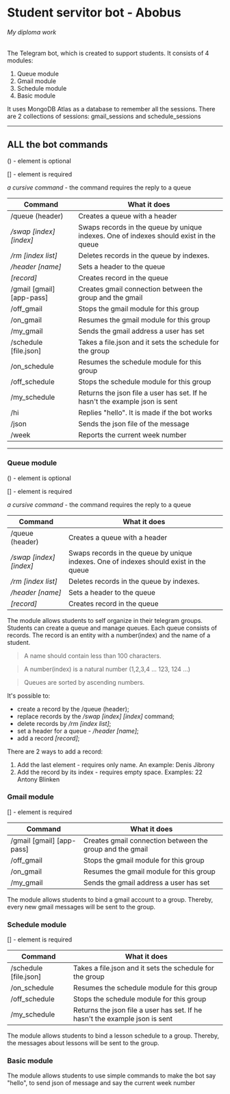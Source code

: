 # Student servitor bot - Abobus

###### My diploma work

The Telegram bot, which is created to support students.
It consists of 4 modules:

1. Queue module 
2. Gmail module
3. Schedule module
4. Basic module

It uses MongoDB Atlas as a database to remember all the sessions.
There are 2 collections of sessions: 
gmail_sessions and schedule_sessions

---

## ALL the bot commands

() - element is optional

[] - element is required

*a cursive command* - the command requires the reply to a queue 

| Command                   | What it does                                                                           |
|---------------------------|----------------------------------------------------------------------------------------|
| /queue (header)           | Creates a queue with a header                                                          |                               
| */swap [index] [index]*   | Swaps records in the queue by unique indexes. One of indexes should exist in the queue |
| */rm [index list]*        | Deletes records in the queue by indexes.                                               |
| */header [name]*          | Sets a header to the queue                                                             |
| *[record]*                | Creates record in the queue                                                            |
| /gmail [gmail] [app-pass] | Creates gmail connection between the group and the gmail                               |                                
| /off_gmail                | Stops the gmail module for this group                                                  |                               
| /on_gmail                 | Resumes the gmail module for this group                                                |                               
| /my_gmail                 | Sends the gmail address a user has set                                                 |                               
| /schedule [file.json]     | Takes a file.json and it sets the schedule for the group                               |            
| /on_schedule              | Resumes the schedule module for this group                                             |                               
| /off_schedule             | Stops the schedule module for this group                                               |
| /my_schedule              | Returns the json file a user has set. If he hasn't the example json is sent            |
| /hi                       | Replies "hello". It is made if the bot works                                           |
| /json                     | Sends the json file of the message                                                     |
| /week                     | Reports the current week number                                                        |

---


### Queue module

() - element is optional

[] - element is required

*a cursive command* - the command requires the reply to a queue 

| Command                   | What it does                                                                           |
|---------------------------|----------------------------------------------------------------------------------------|
| /queue (header)           | Creates a queue with a header                                                          |                               
| */swap [index] [index]*   | Swaps records in the queue by unique indexes. One of indexes should exist in the queue |
| */rm [index list]*        | Deletes records in the queue by indexes.                                               |
| */header [name]*          | Sets a header to the queue                                                             |
| *[record]*                | Creates record in the queue                                                            |

The module allows students to self organize in their telegram groups.
Students can create a queue and manage queues. Each queue consists of records.
The record is an entity with a number(index) and the name of a student.

> A name should contain less than 100 characters.

> A number(index) is a natural number (1,2,3,4 ... 123, 124 ...)

> Queues are sorted by ascending numbers.

It's possible to:
* create a record by the /queue (header);
* replace records by the */swap [index] [index]* command;
* delete records by */rm [index list]*; 
* set a header for a queue - */header [name]*;
* add a record *[record]*;

There are 2 ways to add a record:

1. Add the last element - requires only name. An example: Denis Jibrony 
2. Add the record by its index - requires empty space. Examples: 22 Antony Blinken 


### Gmail module

[] - element is required

| Command                   | What it does                                                                           |
|---------------------------|----------------------------------------------------------------------------------------|
| /gmail [gmail] [app-pass] | Creates gmail connection between the group and the gmail                               |                                
| /off_gmail                | Stops the gmail module for this group                                                  |                               
| /on_gmail                 | Resumes the gmail module for this group                                                |                               
| /my_gmail                 | Sends the gmail address a user has set                                                 |  

The module allows students to bind a gmail account to a group.
Thereby, every new gmail messages will be sent to the group.

### Schedule module

[] - element is required

| Command                   | What it does                                                                           |
|---------------------------|----------------------------------------------------------------------------------------|
| /schedule [file.json]     | Takes a file.json and it sets the schedule for the group                               |            
| /on_schedule              | Resumes the schedule module for this group                                             |                               
| /off_schedule             | Stops the schedule module for this group                                               |
| /my_schedule              | Returns the json file a user has set. If he hasn't the example json is sent            |

The module allows students to bind a lesson schedule to a group.
Thereby, the messages about lessons will be sent to the group.

### Basic module

The module allows students to use simple commands 
to make the bot say "hello", to send json of message and
say the current week number 